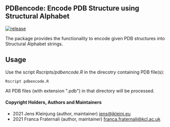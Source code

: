 ## PDBencode: Encode PDB Structure using Structural Alphabet 
[![release](https://img.shields.io/badge/release-v0.1-green?logo=github)](https://github.com/Fraternalilab/PDBencode)

The package provides the functionality to encode given PDB structures
into Structural Alphabet strings.

## Usage
Use the script *Rscripts/pdbencode.R* in the direcotry containing PDB file(s):
```{sh}
Rscript pdbencode.R 
```
All PDB files (with extension ".pdb") in that directory will be processed.

#### Copyright Holders, Authors and Maintainers 
- 2021 Jens Kleinjung (author, maintainer) jens@jkleinj.eu
- 2021 Franca Fraternali (author, maintainer) franca.fraternali@kcl.ac.uk

